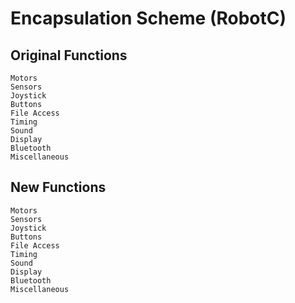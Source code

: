 # Encapsulation Scheme (RobotC)

## Original Functions
	Motors
	Sensors
	Joystick
	Buttons
	File Access
	Timing
	Sound
	Display
	Bluetooth
	Miscellaneous

## New Functions
	Motors
	Sensors
	Joystick
	Buttons
	File Access
	Timing
	Sound
	Display
	Bluetooth
	Miscellaneous
